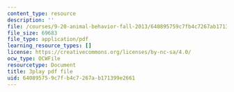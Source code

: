 ```yaml
---
content_type: resource
description: ''
file: /courses/9-20-animal-behavior-fall-2013/640895759c7fb4c7267ab171399e2661_472247.pdf
file_size: 69683
file_type: application/pdf
learning_resource_types: []
license: https://creativecommons.org/licenses/by-nc-sa/4.0/
ocw_type: OCWFile
resourcetype: Document
title: 3play pdf file
uid: 64089575-9c7f-b4c7-267a-b171399e2661
---
```

